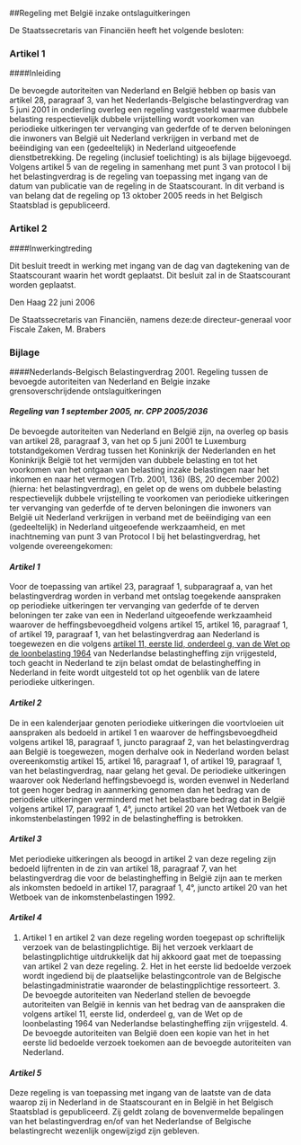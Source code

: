 <meta http-equiv='Content-Type' content='text/html; charset=utf-8' />

##Regeling met België inzake ontslaguitkeringen

De Staatssecretaris van Financiën heeft het volgende besloten:    

### Artikel  1  

####Inleiding

De bevoegde autoriteiten van Nederland en België hebben op basis van artikel 28, paragraaf 3, van het Nederlands-Belgische belastingverdrag van 5 juni 2001 in onderling overleg een regeling vastgesteld waarmee dubbele belasting respectievelijk dubbele vrijstelling wordt voorkomen van periodieke uitkeringen ter vervanging van gederfde of te derven beloningen die inwoners van België uit Nederland verkrijgen in verband met de beëindiging van een (gedeeltelijk) in Nederland uitgeoefende dienstbetrekking. De regeling (inclusief toelichting) is als bijlage bijgevoegd. Volgens artikel 5 van de regeling in samenhang met punt 3 van protocol I bij het belastingverdrag is de regeling van toepassing met ingang van de datum van publicatie van de regeling in de Staatscourant. In dit verband is van belang dat de regeling op 13 oktober 2005 reeds in het Belgisch Staatsblad is gepubliceerd. 

### Artikel  2  

####Inwerkingtreding

Dit besluit treedt in werking met ingang van de dag van dagtekening van de Staatscourant waarin het wordt geplaatst. 
Dit besluit zal in de Staatscourant worden geplaatst.   

Den Haag 
22 juni 2006   

De 
Staatssecretaris van Financiën, namens deze:de 
directeur-generaal voor Fiscale Zaken, 
M. Brabers    

### Bijlage 

####Nederlands-Belgisch Belastingverdrag 2001. Regeling tussen de bevoegde autoriteiten van Nederland en Belgie inzake grensoverschrijdende ontslaguitkeringen

#### *Regeling van 1 september 2005, nr. CPP 2005/2036* 

De bevoegde autoriteiten van Nederland en België zijn, na overleg op basis van artikel 28, paragraaf 3, van het op 5 juni 2001 te Luxemburg totstandgekomen Verdrag tussen het Koninkrijk der Nederlanden en het Koninkrijk België tot het vermijden van dubbele belasting en tot het voorkomen van het ontgaan van belasting inzake belastingen naar het inkomen en naar het vermogen (Trb. 2001, 136) (BS, 20 december 2002) (hierna: het belastingverdrag), en gelet op de wens om dubbele belasting respectievelijk dubbele vrijstelling te voorkomen van periodieke uitkeringen ter vervanging van gederfde of te derven beloningen die inwoners van België uit Nederland verkrijgen in verband met de beëindiging van een (gedeeltelijk) in Nederland uitgeoefende werkzaamheid, en met inachtneming van punt 3 van Protocol I bij het belastingverdrag, het volgende overeengekomen: 

#### *Artikel 1* 

Voor de toepassing van artikel 23, paragraaf 1, subparagraaf a, van het belastingverdrag worden in verband met ontslag toegekende aanspraken op periodieke uitkeringen ter vervanging van gederfde of te derven beloningen ter zake van een in Nederland uitgeoefende werkzaamheid waarover de heffingsbevoegdheid volgens artikel 15, artikel 16, paragraaf 1, of artikel 19, paragraaf 1, van het belastingverdrag aan Nederland is toegewezen en die volgens [artikel 11, eerste lid, onderdeel g, van de Wet op de loonbelasting 1964](../../../../../../../wet/wet/op/de/loonbelasting/1964/BWBR0002471/README.md) van Nederlandse belastingheffing zijn vrijgesteld, toch geacht in Nederland te zijn belast omdat de belastingheffing in Nederland in feite wordt uitgesteld tot op het ogenblik van de latere periodieke uitkeringen. 

#### *Artikel 2* 

De in een kalenderjaar genoten periodieke uitkeringen die voortvloeien uit aanspraken als bedoeld in artikel 1 en waarover de heffingsbevoegdheid volgens artikel 18, paragraaf 1, juncto paragraaf 2, van het belastingverdrag aan België is toegewezen, mogen derhalve ook in Nederland worden belast overeenkomstig artikel 15, artikel 16, paragraaf 1, of artikel 19, paragraaf 1, van het belastingverdrag, naar gelang het geval. De periodieke uitkeringen waarover ook Nederland heffingsbevoegd is, worden evenwel in Nederland tot geen hoger bedrag in aanmerking genomen dan het bedrag van de periodieke uitkeringen verminderd met het belastbare bedrag dat in België volgens artikel 17, paragraaf 1, 4°, juncto artikel 20 van het Wetboek van de inkomstenbelastingen 1992 in de belastingheffing is betrokken. 

#### *Artikel 3* 

Met periodieke uitkeringen als beoogd in artikel 2 van deze regeling zijn bedoeld lijfrenten in de zin van artikel 18, paragraaf 7, van het belastingverdrag die voor de belastingheffing in België zijn aan te merken als inkomsten bedoeld in artikel 17, paragraaf 1, 4°, juncto artikel 20 van het Wetboek van de inkomstenbelastingen 1992. 

#### *Artikel 4* 

1. Artikel 1 en artikel 2 van deze regeling worden toegepast op schriftelijk verzoek van de belastingplichtige. Bij het verzoek verklaart de belastingplichtige uitdrukkelijk dat hij akkoord gaat met de toepassing van artikel 2 van deze regeling. 2. Het in het eerste lid bedoelde verzoek wordt ingediend bij de plaatselijke belastingcontrole van de Belgische belastingadministratie waaronder de belastingplichtige ressorteert. 3. De bevoegde autoriteiten van Nederland stellen de bevoegde autoriteiten van België in kennis van het bedrag van de aanspraken die volgens artikel 11, eerste lid, onderdeel g, van de Wet op de loonbelasting 1964 van Nederlandse belastingheffing zijn vrijgesteld. 4. De bevoegde autoriteiten van België doen een kopie van het in het eerste lid bedoelde verzoek toekomen aan de bevoegde autoriteiten van Nederland. 

#### *Artikel 5* 

Deze regeling is van toepassing met ingang van de laatste van de data waarop zij in Nederland in de Staatscourant en in België in het Belgisch Staatsblad is gepubliceerd. Zij geldt zolang de bovenvermelde bepalingen van het belastingverdrag en/of van het Nederlandse of Belgische belastingrecht wezenlijk ongewijzigd zijn gebleven. 

